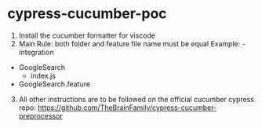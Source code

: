 # cypress-cucumber-poc

1. Install the cucumber formatter for viscode
2. Main Rule: both folder and feature file name must be equal
Example:
-integration
  - GoogleSearch
    - index.js
  - GoogleSearch.feature

3. All other instructions are to be followed on the official cucumber cypress repo: 
https://github.com/TheBrainFamily/cypress-cucumber-preprocessor

